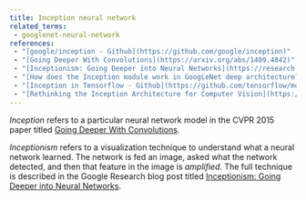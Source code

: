 ```yaml
---
title: Inception neural network
related_terms:
 - googlenet-neural-network
references:
 - "[google/inception - Github](https://github.com/google/inception)"
 - "[Going Deeper With Convolutions](https://arxiv.org/abs/1409.4842)"
 - "[Inceptionism: Going Deeper into Neural Networks](https://research.googleblog.com/2015/06/inceptionism-going-deeper-into-neural.html)"
 - "[How does the Inception module work in GoogLeNet deep architecture?](https://www.quora.com/How-does-the-Inception-module-work-in-GoogLeNet-deep-architecture)"
 - "[Inception in Tensorflow - Github](https://github.com/tensorflow/models/tree/master/inception)"
 - "[Rethinking the Inception Architecture for Computer Vision](https://arxiv.org/abs/1512.00567)"
---
```

*Inception* refers to a particular neural network model in the
CVPR 2015 paper titled [Going Deeper With Convolutions](https://arxiv.org/abs/1409.4842).

*Inceptionism* refers to a visualization technique to understand what
a neural network learned. The network is fed an image,
asked what the network detected, and then that feature in the
image is *amplified*. The full technique is described in the
Google Research blog post titled [Inceptionism: Going Deeper into Neural Networks](https://research.googleblog.com/2015/06/inceptionism-going-deeper-into-neural.html).